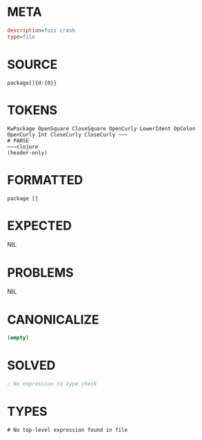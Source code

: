 # META
~~~ini
description=fuzz crash
type=file
~~~
# SOURCE
~~~roc
package[]{d:{0}}
~~~
# TOKENS
~~~text
KwPackage OpenSquare CloseSquare OpenCurly LowerIdent OpColon OpenCurly Int CloseCurly CloseCurly ~~~
# PARSE
~~~clojure
(header-only)
~~~
# FORMATTED
~~~roc
package []

~~~
# EXPECTED
NIL
# PROBLEMS
NIL
# CANONICALIZE
~~~clojure
(empty)
~~~
# SOLVED
~~~clojure
; No expression to type check
~~~
# TYPES
~~~roc
# No top-level expression found in file
~~~
